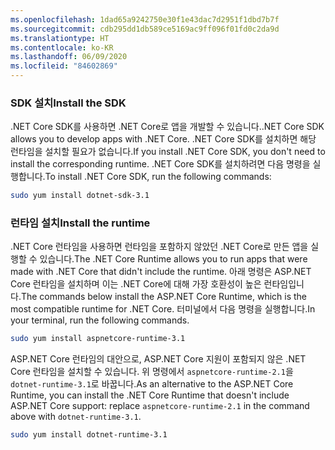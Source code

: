 ```yaml
---
ms.openlocfilehash: 1dad65a9242750e30f1e43dac7d2951f1dbd7b7f
ms.sourcegitcommit: cdb295dd1db589ce5169ac9ff096f01fd0c2da9d
ms.translationtype: HT
ms.contentlocale: ko-KR
ms.lasthandoff: 06/09/2020
ms.locfileid: "84602869"
---
```


### <a name="install-the-sdk"></a><span data-ttu-id="2bf6d-101">SDK 설치</span><span class="sxs-lookup"><span data-stu-id="2bf6d-101">Install the SDK</span></span>

<span data-ttu-id="2bf6d-102">.NET Core SDK를 사용하면 .NET Core로 앱을 개발할 수 있습니다.</span><span class="sxs-lookup"><span data-stu-id="2bf6d-102">.NET Core SDK allows you to develop apps with .NET Core.</span></span> <span data-ttu-id="2bf6d-103">.NET Core SDK를 설치하면 해당 런타임을 설치할 필요가 없습니다.</span><span class="sxs-lookup"><span data-stu-id="2bf6d-103">If you install .NET Core SDK, you don't need to install the corresponding runtime.</span></span> <span data-ttu-id="2bf6d-104">.NET Core SDK를 설치하려면 다음 명령을 실행합니다.</span><span class="sxs-lookup"><span data-stu-id="2bf6d-104">To install .NET Core SDK, run the following commands:</span></span>

```bash
sudo yum install dotnet-sdk-3.1
```

### <a name="install-the-runtime"></a><span data-ttu-id="2bf6d-105">런타임 설치</span><span class="sxs-lookup"><span data-stu-id="2bf6d-105">Install the runtime</span></span>

<span data-ttu-id="2bf6d-106">.NET Core 런타임을 사용하면 런타임을 포함하지 않았던 .NET Core로 만든 앱을 실행할 수 있습니다.</span><span class="sxs-lookup"><span data-stu-id="2bf6d-106">The .NET Core Runtime allows you to run apps that were made with .NET Core that didn't include the runtime.</span></span> <span data-ttu-id="2bf6d-107">아래 명령은 ASP.NET Core 런타임을 설치하며 이는 .NET Core에 대해 가장 호환성이 높은 런타임입니다.</span><span class="sxs-lookup"><span data-stu-id="2bf6d-107">The commands below install the ASP.NET Core Runtime, which is the most compatible runtime for .NET Core.</span></span> <span data-ttu-id="2bf6d-108">터미널에서 다음 명령을 실행합니다.</span><span class="sxs-lookup"><span data-stu-id="2bf6d-108">In your terminal, run the following commands.</span></span>

```bash
sudo yum install aspnetcore-runtime-3.1
```

<span data-ttu-id="2bf6d-109">ASP.NET Core 런타임의 대안으로, ASP.NET Core 지원이 포함되지 않은 .NET Core 런타임을 설치할 수 있습니다. 위 명령에서 `aspnetcore-runtime-2.1`을 `dotnet-runtime-3.1`로 바꿉니다.</span><span class="sxs-lookup"><span data-stu-id="2bf6d-109">As an alternative to the ASP.NET Core Runtime, you can install the .NET Core Runtime that doesn't include ASP.NET Core support: replace `aspnetcore-runtime-2.1` in the command above with `dotnet-runtime-3.1`.</span></span>

```bash
sudo yum install dotnet-runtime-3.1
```
